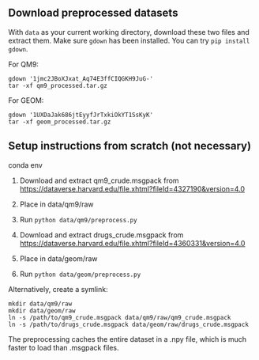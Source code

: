 
## Download preprocessed datasets

With `data` as your current working directory, download these two files and extract them. Make sure `gdown` has been installed. You can try `pip install gdown`.

For QM9:
```
gdown '1jmc2JBoXJxat_Aq74E3ffCIQGKH9JuG-'
tar -xf qm9_processed.tar.gz
```

For GEOM:
```
gdown '1UXDaJak686jtEyyfJrTxkiOkYT1SsKyK'
tar -xf geom_processed.tar.gz
```

## Setup instructions from scratch (not necessary)

conda env 

1. Download and extract qm9_crude.msgpack from https://dataverse.harvard.edu/file.xhtml?fileId=4327190&version=4.0
2. Place in data/qm9/raw
3. Run `python data/qm9/preprocess.py`

1. Download and extract drugs_crude.msgpack from https://dataverse.harvard.edu/file.xhtml?fileId=4360331&version=4.0
2. Place in data/geom/raw
3. Run `python data/geom/preprocess.py`

Alternatively, create a symlink:
```
mkdir data/qm9/raw
mkdir data/geom/raw
ln -s /path/to/qm9_crude.msgpack data/qm9/raw/qm9_crude.msgpack
ln -s /path/to/drugs_crude.msgpack data/geom/raw/drugs_crude.msgpack
```

The preprocessing caches the entire dataset in a .npy file, which is much faster to load than .msgpack files.
